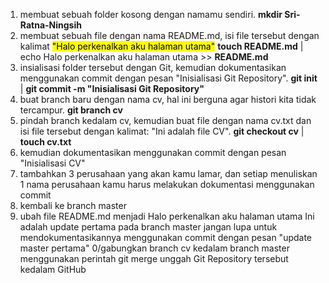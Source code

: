1. membuat sebuah folder kosong dengan namamu sendiri. <b>mkdir Sri-Ratna-Ningsih</b> 
2. membuat sebuah file dengan nama README.md, isi file tersebut dengan kalimat <mark>"Halo perkenalkan aku halaman utama"</mark> <b>touch README.md</b> | echo Halo perkenalkan aku halaman utama >> <b>README.md</b>
3. insialisasi folder tersebut dengan Git, kemudian dokumentasikan menggunakan commit dengan pesan "Inisialisasi Git Repository". <b>git init</b> | <b>git commit -m "Inisialisasi Git Repository"</b>
4. buat branch baru dengan nama cv, hal ini berguna agar histori kita tidak tercampur. <b>git branch cv</b>
5. pindah branch kedalam cv, kemudian buat file dengan nama cv.txt dan isi file tersebut dengan kalimat: "Ini adalah file CV". <b>git checkout cv</b> | <b>touch cv.txt</b>
6. kemudian dokumentasikan menggunakan commit dengan pesan "Inisialisasi CV"
7. tambahkan 3 perusahaan yang akan kamu lamar, dan setiap menuliskan 1 nama perusahaan kamu harus melakukan dokumentasi menggunakan commit
8. kembali ke branch master
9. ubah file README.md menjadi
      Halo perkenalkan aku halaman utama
      Ini adalah update pertama pada branch master
      jangan lupa untuk mendokumentasikannya menggunakan commit dengan pesan
      "update master pertama"
0/gabungkan branch cv kedalam branch master menggunakan perintah git merge
unggah Git Repository tersebut kedalam GitHub